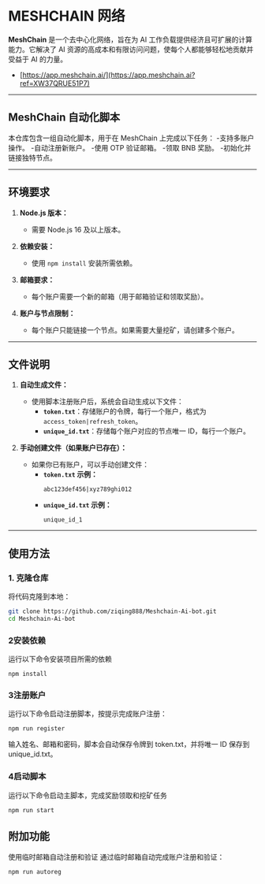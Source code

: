 # MESHCHAIN 网络

**MeshChain** 是一个去中心化网络，旨在为 AI 工作负载提供经济且可扩展的计算能力。它解决了 AI 资源的高成本和有限访问问题，使每个人都能够轻松地贡献并受益于 AI 的力量。

- [https://app.meshchain.ai/](https://app.meshchain.ai?ref=XW37QRUE51P7)



---

## MeshChain 自动化脚本

本仓库包含一组自动化脚本，用于在 MeshChain 上完成以下任务：
-支持多账户操作。
-自动注册新账户。
-使用 OTP 验证邮箱。
-领取 BNB 奖励。
-初始化并链接独特节点。


---

## 环境要求

1. **Node.js 版本：**
   - 需要 Node.js 16 及以上版本。

2. **依赖安装：**
   - 使用 `npm install` 安装所需依赖。

3. **邮箱要求：**
   - 每个账户需要一个新的邮箱（用于邮箱验证和领取奖励）。

4. **账户与节点限制：**
   - 每个账户只能链接一个节点。如果需要大量挖矿，请创建多个账户。

---

## 文件说明

1. **自动生成文件：**
   - 使用脚本注册账户后，系统会自动生成以下文件：
     - **`token.txt`**：存储账户的令牌，每行一个账户，格式为 `access_token|refresh_token`。
     - **`unique_id.txt`**：存储每个账户对应的节点唯一 ID，每行一个账户。

2. **手动创建文件（如果账户已存在）：**
   - 如果你已有账户，可以手动创建文件：
     - **`token.txt` 示例：**
       ```
       abc123def456|xyz789ghi012
     
       ```
     - **`unique_id.txt` 示例：**
       ```
       unique_id_1
  
       ```

---

## 使用方法

### 1. 克隆仓库
将代码克隆到本地：
```bash
git clone https://github.com/ziqing888/Meshchain-Ai-bot.git
cd Meshchain-Ai-bot
```
### 2安装依赖
运行以下命令安装项目所需的依赖
```
npm install
```
### 3注册账户
运行以下命令启动注册脚本，按提示完成账户注册：
```
npm run register
```
输入姓名、邮箱和密码，脚本会自动保存令牌到 token.txt，并将唯一 ID 保存到 unique_id.txt。
### 4启动脚本
运行以下命令启动主脚本，完成奖励领取和挖矿任务
```
npm run start
```
## 附加功能
使用临时邮箱自动注册和验证
通过临时邮箱自动完成账户注册和验证：
```
npm run autoreg
```
